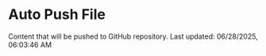 # Auto Push File

Content that will be pushed to GitHub repository.
Last updated: 06/28/2025, 06:03:46 AM